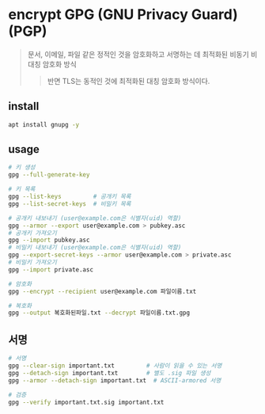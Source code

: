 # encrypt GPG (GNU Privacy Guard) (PGP)

> 문서, 이메일, 파일 같은 정적인 것을 암호화하고 서명하는 데 최적화된 비동기 비대칭 암호화 방식
>
> > 반면 TLS는 동적인 것에 최적화된 대칭 암호화 방식이다.

## install

```sh
apt install gnupg -y
```

## usage

```sh
# 키 생성
gpg --full-generate-key

# 키 목록
gpg --list-keys         # 공개키 목록
gpg --list-secret-keys  # 비밀키 목록

# 공개키 내보내기 (user@example.com은 식별자(uid) 역할)
gpg --armor --export user@example.com > pubkey.asc
# 공개키 가져오기
gpg --import pubkey.asc
# 비밀키 내보내기 (user@example.com은 식별자(uid) 역할)
gpg --export-secret-keys --armor user@example.com > private.asc
# 비밀키 가져오기
gpg --import private.asc

# 암호화
gpg --encrypt --recipient user@example.com 파일이름.txt

# 복호화
gpg --output 복호화된파일.txt --decrypt 파일이름.txt.gpg
```

## 서명

```sh
# 서명
gpg --clear-sign important.txt         # 사람이 읽을 수 있는 서명
gpg --detach-sign important.txt        # 별도 .sig 파일 생성
gpg --armor --detach-sign important.txt  # ASCII-armored 서명

# 검증
gpg --verify important.txt.sig important.txt


```
